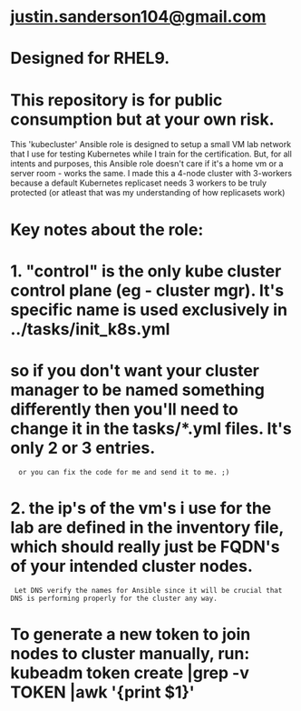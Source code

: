 # justin.sanderson104@gmail.com
# Designed for RHEL9.
# This repository is for public consumption but at your own risk.

This 'kubecluster' Ansible role is designed to setup a small VM lab network that I use for testing Kubernetes while I train for the certification.
But, for all intents and purposes, this Ansible role doesn't care if it's a home vm or a server room - works the same.
I made this a 4-node cluster with 3-workers because a default Kubernetes replicaset needs 3 workers to be truly protected (or atleast that was my understanding of how replicasets work)

# Key notes about the role:
# 1. "control" is the only kube cluster control plane (eg - cluster mgr). It's specific name is used exclusively in ../tasks/init_k8s.yml
#     so if you don't want your cluster manager to be named something differently then you'll need to change it in the tasks/*.yml files. It's only 2 or 3 entries.
      or you can fix the code for me and send it to me. ;) 

# 2. the ip's of the vm's i use for the lab are defined in the inventory file, which should really just be FQDN's of your intended cluster nodes.
     Let DNS verify the names for Ansible since it will be crucial that DNS is performing properly for the cluster any way.

# To generate a new token to join nodes to cluster manually, run:   kubeadm token create |grep -v TOKEN |awk '{print $1}'

